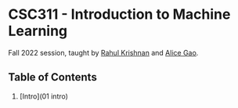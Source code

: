 # CSC311 - Introduction to Machine Learning

Fall 2022 session, taught by [Rahul Krishnan](http://www.cs.toronto.edu/~rahulgk/index.html) and [Alice Gao](https://www.cs.toronto.edu/~axgao/).

## Table of Contents

1. [Intro](01 intro)